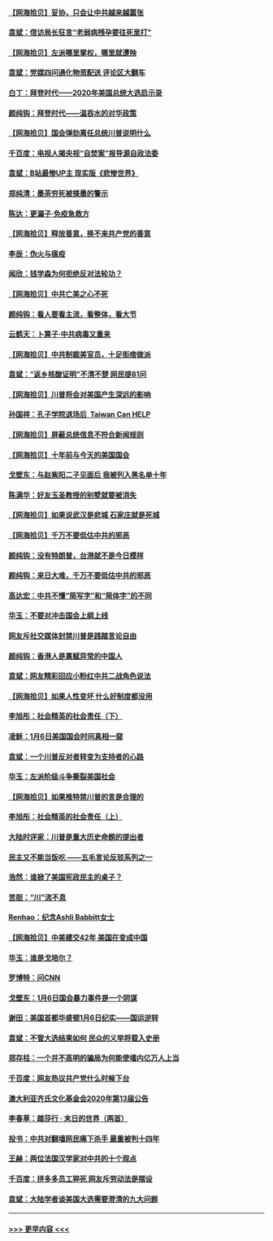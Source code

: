 #### [【网海拾贝】妥协，只会让中共越来越嚣张](../pages/nsc993/n12717392.md?t=01282251) 
#### [袁斌：信访局长狂言“老弱病残孕要往死里打”](../pages/nsc993/n12717343.md?t=01282251) 
#### [【网海拾贝】左派哪里掌权，哪里就遭殃](../pages/nsc993/n12715009.md?t=01282251) 
#### [袁斌：党媒四问通化物资配送 评论区大翻车](../pages/nsc993/n12714950.md?t=01282251) 
#### [白丁：拜登时代——2020年美国总统大选启示录](../pages/nsc993/n12714920.md?t=01282251) 
#### [颜纯钩：拜登时代——温吞水的对华政策](../pages/nsc993/n12713245.md?t=01282251) 
#### [【网海拾贝】国会弹劾离任总统川普说明什么](../pages/nsc993/n12712816.md?t=01282251) 
#### [千百度：电视人揭央视“自焚案”报导源自政法委](../pages/nsc993/n12709760.md?t=01282251) 
#### [袁斌：B站最惨UP主 现实版《悲惨世界》](../pages/nsc993/n12709686.md?t=01282251) 
#### [郑纯清：墨茶穷死被搽墨的警示](../pages/nsc993/n12709262.md?t=01282251) 
#### [陈达：更漏子·免疫急救方](../pages/nsc993/n12709244.md?t=01282251) 
#### [【网海拾贝】释放善意，换不来共产党的善意](../pages/nsc993/n12708361.md?t=01282251) 
#### [李辰：伪火与瘟疫](../pages/nsc993/n12707981.md?t=01282251) 
#### [闻欣：钱学森为何拒绝反对法轮功？](../pages/nsc993/n12707407.md?t=01282251) 
#### [【网海拾贝】中共亡美之心不死](../pages/nsc993/n12707621.md?t=01282251) 
#### [颜纯钩：看人要看主流，看整体，看大节](../pages/nsc993/n12707536.md?t=01282251) 
#### [云鹤天：卜算子‧中共病毒又重来](../pages/nsc993/n12707408.md?t=01282251) 
#### [【网海拾贝】中共制裁美官员，十足街痞做派](../pages/nsc993/n12705115.md?t=01282251) 
#### [袁斌：“返乡核酸证明”不清不楚 网民提81问](../pages/nsc993/n12704982.md?t=01282251) 
#### [【网海拾贝】川普将会对美国产生深远的影响](../pages/nsc993/n12703045.md?t=01282251) 
#### [孙国祥：孔子学院退场后  Taiwan Can HELP](../pages/nsc993/n12702430.md?t=01282251) 
#### [【网海拾贝】屏蔽总统信息不符合新闻规则](../pages/nsc993/n12699998.md?t=01282251) 
#### [【网海拾贝】十年前与今天的美国国会](../pages/nsc993/n12696993.md?t=01282251) 
#### [戈壁东：与赵紫阳二子见面后 我被列入黑名单十年](../pages/nsc993/n12696215.md?t=01282251) 
#### [陈满华：好友玉圣教授的别墅就要被消失](../pages/nsc993/n12695411.md?t=01282251) 
#### [【网海拾贝】如果说武汉是悲城 石家庄就是死城](../pages/nsc993/n12694589.md?t=01282251) 
#### [【网海拾贝】千万不要低估中共的邪恶](../pages/nsc993/n12692771.md?t=01282251) 
#### [颜纯钩：没有特朗普，台港就不是今日模样](../pages/nsc993/n12692678.md?t=01282251) 
#### [颜纯钩：来日大难，千万不要低估中共的邪恶](../pages/nsc993/n12692080.md?t=01282251) 
#### [高达宏：中共不懂“简写字”和“简体字”的不同](../pages/nsc993/n12692068.md?t=01282251) 
#### [华玉：不要对冲击国会上纲上线](../pages/nsc993/n12689948.md?t=01282251) 
#### [网友斥社交媒体封禁川普是践踏言论自由](../pages/nsc993/n12687482.md?t=01282251) 
#### [颜纯钩：香港人是禀赋异常的中国人](../pages/nsc993/n12685142.md?t=01282251) 
#### [袁斌：网友精彩回应小粉红中共二战角色说法](../pages/nsc993/n12684994.md?t=01282251) 
#### [【网海拾贝】如果人性变坏 什么好制度都没用](../pages/nsc993/n12683000.md?t=01282251) 
#### [李旭彤：社会精英的社会责任（下）](../pages/nsc993/n12680604.md?t=01282251) 
#### [凌稣：1月6日美国国会时间真相一窥](../pages/nsc993/n12682780.md?t=01282251) 
#### [袁斌：一个川普反对者转变为支持者的心路](../pages/nsc993/n12682700.md?t=01282251) 
#### [华玉：左派阶级斗争撕裂美国社会](../pages/nsc993/n12681226.md?t=01282251) 
#### [【网海拾贝】如果推特禁川普的言是合理的](../pages/nsc993/n12681232.md?t=01282251) 
#### [李旭彤：社会精英的社会责任（上）](../pages/nsc993/n12680501.md?t=01282251) 
#### [大陆时评家：川普是重大历史命题的提出者](../pages/nsc993/n12679904.md?t=01282251) 
#### [民主又不能当饭吃 ——五毛言论反驳系列之一](../pages/nsc993/n12679877.md?t=01282251) 
#### [浩然：谁掀了美国宪政民主的桌子？](../pages/nsc993/n12679850.md?t=01282251) 
#### [苦胆：“川”流不息](../pages/nsc993/n12678388.md?t=01282251) 
#### [Renhao：纪念Ashli Babbitt女士](../pages/nsc993/n12678359.md?t=01282251) 
#### [【网海拾贝】中美建交42年 美国在变成中国](../pages/nsc993/n12678324.md?t=01282251) 
#### [华玉：谁是戈培尔？](../pages/nsc993/n12677515.md?t=01282251) 
#### [罗博特：问CNN](../pages/nsc993/n12677172.md?t=01282251) 
#### [戈壁东：1月6日国会暴力事件是一个阴谋](../pages/nsc993/n12674639.md?t=01282251) 
#### [谢田：美国首都华盛顿1月6日纪实——国运逆转](../pages/nsc993/n12673190.md?t=01282251) 
#### [袁斌：不管大选结果如何 民众的义举将载入史册](../pages/nsc993/n12672787.md?t=01282251) 
#### [郑存柱：一个并不高明的骗局为何能使墙内亿万人上当](../pages/nsc993/n12671449.md?t=01282251) 
#### [千百度：网友热议共产党什么时候下台](../pages/nsc993/n12670442.md?t=01282251) 
#### [澳大利亚齐氏文化基金会2020年第13届公告](../pages/nsc993/n12670273.md?t=01282251) 
#### [李春草：踏莎行 · 末日的世界（两首）](../pages/nsc993/n12670253.md?t=01282251) 
#### [投书：中共对翻墙网民痛下杀手 最重被判十四年](../pages/nsc993/n12670190.md?t=01282251) 
#### [王赫：两位法国汉学家对中共的十个观点](../pages/nsc993/n12669593.md?t=01282251) 
#### [千百度：拼多多员工猝死 网友斥劳动法是摆设](../pages/nsc993/n12668081.md?t=01282251) 
#### [袁斌：大陆学者谈美国大选需要澄清的九大问题](../pages/nsc993/n12668023.md?t=01282251) 

----
#### [ >>> 更早内容 <<< ](../indexes/nsc993-earlier.md)
